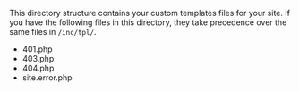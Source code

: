 This directory structure contains your custom templates files for your site.
If you have the following files in this directory, they take precedence over the same files in `/inc/tpl/`.

- 401.php
- 403.php
- 404.php
- site.error.php
